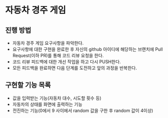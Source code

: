 # 자동차 경주 게임

## 진행 방법

* 자동차 경주 게임 요구사항을 파악한다.
* 요구사항에 대한 구현을 완료한 후 자신의 github 아이디에 해당하는 브랜치에 Pull Request(이하 PR)를 통해 코드 리뷰 요청을 한다.
* 코드 리뷰 피드백에 대한 개선 작업을 하고 다시 PUSH한다.
* 모든 피드백을 완료하면 다음 단계를 도전하고 앞의 과정을 반복한다.

## 구현할 기능 목록

* 값을 입력받는 기능(자동차 대수, 시도할 횟수 등)
* 자동차의 상태를 화면에 출력하는 기능
* 전진하는 기능(0에서 9 사이에서 random 값을 구한 후 random 값이 4이상)
